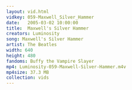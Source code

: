 ```yaml
---
layout: vid.html
vidkey: 059-Maxwell_Silver_Hammer
date:   2005-03-02 10:00:00
title:  Maxwell's Silver Hammer
creators: Luminosity
song: Maxwell's Silver Hammer
artist: The Beatles
width: 640
height: 480
fandoms: Buffy the Vampire Slayer
mp4: Luminosity-059-Maxwell-Silver-Hammer.m4v
mp4size: 37.3 MB
collection: vids
---
```


  <div>
  
  </div>
  